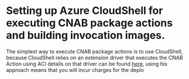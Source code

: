 # Setting up Azure CloudShell for executing CNAB package actions and building invocation images.

The simplest way to execute CNAB package actions is to use CloudShell, because CloudShell relies on an extension driver that executes the CNAB Action using ACI details on that driver can be found [here](), using his approach means that you will incur charges for the deplo
